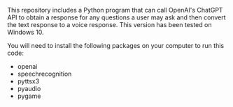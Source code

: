 This repository includes a Python program that can call OpenAI's ChatGPT API to obtain a response for any questions a user may ask and then convert the text response to a voice response. This version has been tested on Windows 10. 

You will need to install the following packages on your computer to run this code: 

* openai   
* speechrecognition   
* pyttsx3   
* pyaudio   
* pygame   
